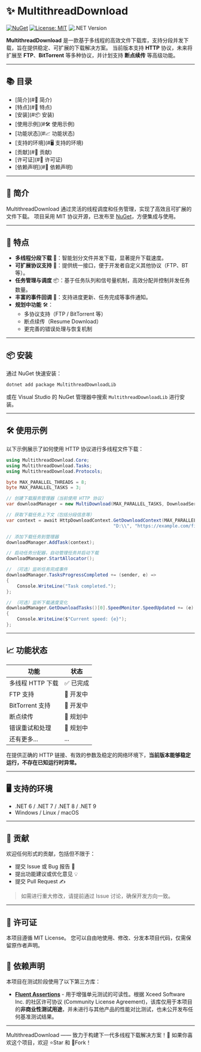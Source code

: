 # ✨ MultithreadDownload

[![NuGet](https://img.shields.io/nuget/v/MultithreadDownloadLib.svg)](https://www.nuget.org/packages/MultithreadDownloadLib/)	[![License: MIT](https://img.shields.io/badge/License-MIT-yellow.svg)](LICENSE)	![.NET Version](https://img.shields.io/badge/.NET-6%2B-blue)

**MultithreadDownload** 是一款基于多线程的高效文件下载库，支持分段并发下载，旨在提供稳定、可扩展的下载解决方案。
 当前版本支持 **HTTP** 协议，未来将扩展至 **FTP**、**BitTorrent** 等多种协议，并计划支持 **断点续传** 等高级功能。

------

## 📚 目录

- [简介](#🎯 简介)
- [特点](#🌟 特点)
- [安装](#📦 安装)
- [使用示例](#🛠️ 使用示例)
- [功能状态](#📈 功能状态)
- [支持的环境](#🖥️ 支持的环境)
- [贡献](#🤝 贡献)
- [许可证](#📜 许可证)
- [依赖声明](#🧾 依赖声明)

------

## 🎯 简介

MultithreadDownload 通过灵活的线程调度和任务管理，实现了高效且可扩展的文件下载。
 项目采用 MIT 协议开源，已发布至 [NuGet](https://www.nuget.org/packages/MultithreadDownload)，方便集成与使用。

------

## 🌟 特点

- **多线程分段下载** 🚀：智能划分文件并发下载，显著提升下载速度。
- **可扩展协议支持** 🔌：提供统一接口，便于开发者自定义其他协议（FTP、BT等）。
- **任务管理与调度** 📦：基于任务队列和信号量机制，高效分配并控制并发任务数量。
- **丰富的事件回调** 🔔：支持进度更新、任务完成等事件通知。
- **规划中功能** 🛠️：
  - 多协议支持（FTP / BitTorrent 等）
  - 断点续传（Resume Download）
  - 更完善的错误处理与恢复机制

------

## 📦 安装

通过 NuGet 快速安装：

```bash
dotnet add package MultithreadDownloadLib
```

或在 Visual Studio 的 NuGet 管理器中搜索 `MultithreadDownloadLib` 进行安装。

------

## 🛠️ 使用示例

以下示例展示了如何使用 HTTP 协议进行多线程文件下载：

```csharp
using MultithreadDownload.Core;
using MultithreadDownload.Tasks;
using MultithreadDownload.Protocols;

byte MAX_PARALLEL_THREADS = 8;
byte MAX_PARALLEL_TASKS = 3;

// 创建下载服务管理器（当前使用 HTTP 协议）
var downloadManager = new MultiDownload(MAX_PARALLEL_TASKS, DownloadServiceType.Http);

// 获取下载任务上下文（包括分段信息等）
var context = await HttpDownloadContext.GetDownloadContext(MAX_PARALLEL_THREADS, 
                                        "D:\\", "https://example.com/file.zip");

// 添加下载任务到管理器
downloadManager.AddTask(context);

// 启动任务分配器，自动管理任务并启动下载
downloadManager.StartAllocator();

// （可选）监听任务完成事件
downloadManager.TasksProgressCompleted += (sender, e) =>
{
    Console.WriteLine("Task completed.");
};

// （可选）监听下载速度变化
downloadManager.GetDownloadTasks()[0].SpeedMonitor.SpeedUpdated += (e) =>
{
    Console.WriteLine($"Current speed: {e}");
};
```

------

## 📈 功能状态

| 功能             | 状态     |
| ---------------- | -------- |
| 多线程 HTTP 下载 | ✅ 已完成 |
| FTP 支持         | 🔧 开发中 |
| BitTorrent 支持  | 🔧 开发中 |
| 断点续传         | 🔧 规划中 |
| 错误重试和处理   | 🔧 规划中 |
| 还有更多...      | ...      |

在提供正确的 HTTP 链接、有效的参数及稳定的网络环境下，**当前版本能够稳定运行，不存在已知运行时异常。**

------

## 🖥️ 支持的环境

- .NET 6 / .NET 7 / .NET 8 / .NET 9
- Windows / Linux / macOS

------

## 🤝 贡献

欢迎任何形式的贡献，包括但不限于：

- 提交 Issue 或 Bug 报告 🐛
- 提出功能建议或优化意见 💡
- 提交 Pull Request ✍️

> 如需进行重大修改，请提前通过 Issue 讨论，确保开发方向一致。

------

## 📜 许可证

本项目遵循 MIT License。
 您可以自由地使用、修改、分发本项目代码，仅需保留原作者声明。

## 🧾 依赖声明

本项目在测试阶段使用了以下第三方库：

- [**Fluent Assertions**](https://fluentassertions.com/) - 用于增强单元测试的可读性。根据 Xceed Software Inc. 的社区许可协议 (Community License Agreement)，该库仅用于本项目的**非商业性测试用途**，并未进行与其他产品的性能对比测试，也未公开发布任何基准测试结果。

------

MultithreadDownload —— 致力于构建下一代多线程下载解决方案！🚀
 如果你喜欢这个项目，欢迎 ⭐Star 和 🍴Fork！

